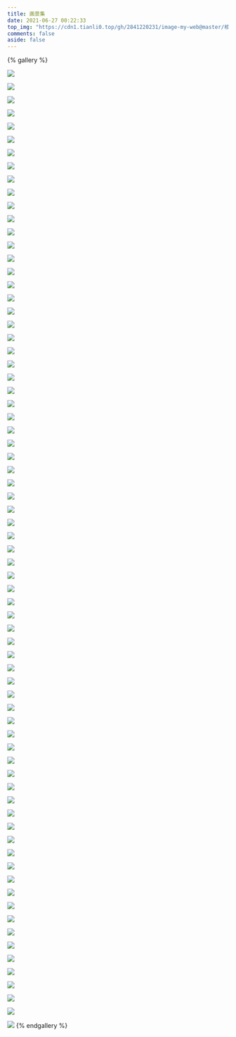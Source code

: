 ```yaml
---
title: 画景集
date: 2021-06-27 00:22:33
top_img: "https://cdn1.tianli0.top/gh/2841220231/image-my-web@master/相册-画景/wallhaven-6odm66.webp"
comments: false
aside: false
---
```


{% gallery %}

![](https://cdn1.tianli0.top/gh/2841220231/image-my-web@master/相册-画景/wallhaven-9m88xk.webp)

![](https://cdn1.tianli0.top/gh/2841220231/image-my-web@master/相册-画景/wallhaven-433683.webp)

![](https://cdn1.tianli0.top/gh/2841220231/image-my-web@master/相册-画景/wallhaven-1kx1jw.webp)

![](https://cdn1.tianli0.top/gh/2841220231/image-my-web@master/相册-画景/wallhaven-rdoo3w.webp)

![](https://cdn1.tianli0.top/gh/2841220231/image-my-web@master/相册-画景/wallhaven-k71pgd.webp)

![](https://cdn1.tianli0.top/gh/2841220231/image-my-web@master/相册-画景/wallhaven-57kw88.webp)

![](https://cdn1.tianli0.top/gh/2841220231/image-my-web@master/相册-画景/wallhaven-9m8dd1.webp)

![](https://cdn1.tianli0.top/gh/2841220231/image-my-web@master/相册-画景/wallhaven-rdylew.webp)

![](https://cdn1.tianli0.top/gh/2841220231/image-my-web@master/相册-画景/wallhaven-289e3y.webp)

![](https://cdn1.tianli0.top/gh/2841220231/image-my-web@master/相册-画景/wallhaven-6o597x.webp)

![](https://cdn1.tianli0.top/gh/2841220231/image-my-web@master/相册-画景/wallhaven-k71e21.webp)

![](https://cdn1.tianli0.top/gh/2841220231/image-my-web@master/相册-画景/wallhaven-y8g9v7.webp)

![](https://cdn1.tianli0.top/gh/2841220231/image-my-web@master/相册-画景/wallhaven-dpe89m.webp)

![](https://cdn1.tianli0.top/gh/2841220231/image-my-web@master/相册-画景/wallhaven-o3llem.webp)

![](https://cdn1.tianli0.top/gh/2841220231/image-my-web@master/相册-画景/wallhaven-dpekkl.webp)

![](https://cdn1.tianli0.top/gh/2841220231/image-my-web@master/相册-画景/wallhaven-575168.webp)

![](https://cdn1.tianli0.top/gh/2841220231/image-my-web@master/相册-画景/wallhaven-rdodp7.webp)

![](https://cdn1.tianli0.top/gh/2841220231/image-my-web@master/相册-画景/wallhaven-g7q3ve.webp)

![](https://cdn1.tianli0.top/gh/2841220231/image-my-web@master/相册-画景/wallhaven-4d7kdm.webp)

![](https://cdn1.tianli0.top/gh/2841220231/image-my-web@master/相册-画景/wallhaven-lmvrd2.webp)

![](https://cdn1.tianli0.top/gh/2841220231/image-my-web@master/相册-画景/wallhaven-x87qyz.webp)

![](https://cdn1.tianli0.top/gh/2841220231/image-my-web@master/相册-画景/wallhaven-zmd83y.webp)

![](https://cdn1.tianli0.top/gh/2841220231/image-my-web@master/相册-画景/wallhaven-dpeexm.webp)

![](https://cdn1.tianli0.top/gh/2841220231/image-my-web@master/相册-画景/wallhaven-nmjkrk.webp)

![](https://cdn1.tianli0.top/gh/2841220231/image-my-web@master/相册-画景/wallhaven-g8p6me.webp)

![](https://cdn1.tianli0.top/gh/2841220231/image-my-web@master/相册-画景/wallhaven-ym88ex.webp)

![](https://cdn1.tianli0.top/gh/2841220231/image-my-web@master/相册-画景/wallhaven-4ym3r7.webp)

![](https://cdn1.tianli0.top/gh/2841220231/image-my-web@master/相册-画景/wallhaven-83o99j.webp)

![](https://cdn1.tianli0.top/gh/2841220231/image-my-web@master/相册-画景/wallhaven-x8zglv.webp)

![](https://cdn1.tianli0.top/gh/2841220231/image-my-web@master/相册-画景/wallhaven-4opkj7.webp)

![](https://cdn1.tianli0.top/gh/2841220231/image-my-web@master/相册-画景/wallhaven-n6ggol.webp)

![](https://cdn1.tianli0.top/gh/2841220231/image-my-web@master/相册-画景/wallhaven-72w3d9.webp)

![](https://cdn1.tianli0.top/gh/2841220231/image-my-web@master/相册-画景/wallhaven-eyvpgk.webp)

![](https://cdn1.tianli0.top/gh/2841220231/image-my-web@master/相册-画景/wallhaven-4odvo7.webp)

![](https://cdn1.tianli0.top/gh/2841220231/image-my-web@master/相册-画景/wallhaven-q2jq2d.webp)

![](https://cdn1.tianli0.top/gh/2841220231/image-my-web@master/相册-画景/wallhaven-nkq27n.webp)

![](https://cdn1.tianli0.top/gh/2841220231/image-my-web@master/相册-画景/wallhaven-m9wd81.webp)

![](https://cdn1.tianli0.top/gh/2841220231/image-my-web@master/相册-画景/wallhaven-v9o8o5.webp)

![](https://cdn1.tianli0.top/gh/2841220231/image-my-web@master/相册-画景/wallhaven-2899gx.webp)

![](https://cdn1.tianli0.top/gh/2841220231/image-my-web@master/相册-画景/wallhaven-z8qwev.webp)

![](https://cdn1.tianli0.top/gh/2841220231/image-my-web@master/相册-画景/wallhaven-v9yyxl.webp)

![](https://cdn1.tianli0.top/gh/2841220231/image-my-web@master/相册-画景/wallhaven-kw9wrm.webp)

![](https://cdn1.tianli0.top/gh/2841220231/image-my-web@master/相册-画景/wallhaven-nmzlwm.webp)

![](https://cdn1.tianli0.top/gh/2841220231/image-my-web@master/相册-画景/wallhaven-rdo9qj.webp)

![](https://cdn1.tianli0.top/gh/2841220231/image-my-web@master/相册-画景/wallhaven-x8jlxd.webp)

![](https://cdn1.tianli0.top/gh/2841220231/image-my-web@master/相册-画景/wallhaven-1kxvq1.webp)

![](https://cdn1.tianli0.top/gh/2841220231/image-my-web@master/相册-画景/wallhaven-z8o7py.webp)

![](https://cdn1.tianli0.top/gh/2841220231/image-my-web@master/相册-画景/wallhaven-8od32j.webp)

![](https://cdn1.tianli0.top/gh/2841220231/image-my-web@master/相册-画景/wallhaven-8odvgo.webp)

![](https://cdn1.tianli0.top/gh/2841220231/image-my-web@master/相册-画景/wallhaven-3zw16y.webp)

![](https://cdn1.tianli0.top/gh/2841220231/image-my-web@master/相册-画景/wallhaven-e7eg8o.webp)

![](https://cdn1.tianli0.top/gh/2841220231/image-my-web@master/相册-画景/wallhaven-pkjld3.webp)

![](https://cdn1.tianli0.top/gh/2841220231/image-my-web@master/相册-画景/wallhaven-x8joel.webp)

![](https://cdn1.tianli0.top/gh/2841220231/image-my-web@master/相册-画景/wallhaven-6odm66.webp)

![](https://cdn1.tianli0.top/gh/2841220231/image-my-web@master/相册-画景/wallhaven-96jl7d.webp)

![](https://cdn1.tianli0.top/gh/2841220231/image-my-web@master/相册-画景/wallhaven-pkj1o3.webp)

![](https://cdn1.tianli0.top/gh/2841220231/image-my-web@master/相册-画景/wallhaven-l3yp1q.webp)

![](https://cdn1.tianli0.top/gh/2841220231/image-my-web@master/相册-画景/wallhaven-dpk1qm.webp)

![](https://cdn1.tianli0.top/gh/2841220231/image-my-web@master/相册-画景/wallhaven-rdymzw.webp)

![](https://cdn1.tianli0.top/gh/2841220231/image-my-web@master/相册-画景/wallhaven-o31rk7.webp)

![](https://cdn1.tianli0.top/gh/2841220231/image-my-web@master/相册-画景/wallhaven-mplr21.webp)

![](https://cdn1.tianli0.top/gh/2841220231/image-my-web@master/相册-画景/wallhaven-g7qye7.webp)

![](https://cdn1.tianli0.top/gh/2841220231/image-my-web@master/相册-画景/wallhaven-r2eg9w.webp)

![](https://cdn1.tianli0.top/gh/2841220231/image-my-web@master/相册-画景/wallhaven-wqlop7.webp)

![](https://cdn1.tianli0.top/gh/2841220231/image-my-web@master/相册-画景/wallhaven-k7kwm6.webp)

![](https://cdn1.tianli0.top/gh/2841220231/image-my-web@master/相册-画景/wallhaven-wqllor.webp)

![](https://cdn1.tianli0.top/gh/2841220231/image-my-web@master/相册-画景/wallhaven-z8og1v.webp)

![](https://cdn1.tianli0.top/gh/2841220231/image-my-web@master/相册-画景/wallhaven-1kx37w.webp)

![](https://cdn1.tianli0.top/gh/2841220231/image-my-web@master/相册-画景/wallhaven-p8g59j.webp)

![](https://cdn1.tianli0.top/gh/2841220231/image-my-web@master/相册-画景/wallhaven-9m863w.webp)

![](https://cdn1.tianli0.top/gh/2841220231/image-my-web@master/相册-画景/wallhaven-dpeg9j.webp)

![](https://cdn1.tianli0.top/gh/2841220231/image-my-web@master/相册-画景/wallhaven-dpkq9g.webp)

![](https://cdn1.tianli0.top/gh/2841220231/image-my-web@master/相册-画景/wallhaven-8xxerj.webp)
{% endgallery %}

